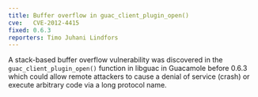 ```yaml
---
title: Buffer overflow in guac_client_plugin_open()
cve:   CVE-2012-4415
fixed: 0.6.3
reporters: Timo Juhani Lindfors
---
```


A stack-based buffer overflow vulnerability was discovered in the
`guac_client_plugin_open()` function in libguac in Guacamole before 0.6.3
which could allow remote attackers to cause a denial of service (crash) or
execute arbitrary code via a long protocol name.

